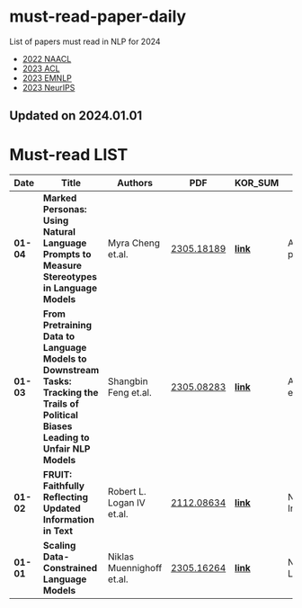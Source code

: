# must-read-paper-daily
List of papers must read in NLP for 2024

- [2022 NAACL](https://github.com/jaealways/must-read-paper-daily/blob/main/2022/NAACL.md)
- [2023 ACL](https://github.com/jaealways/must-read-paper-daily/blob/main/2023/ACL.md)
- [2023 EMNLP](https://github.com/jaealways/must-read-paper-daily/blob/main/2023/EMNLP.md)
- [2023 NeurIPS](https://github.com/jaealways/must-read-paper-daily/blob/main/2023/NeurIPS.md)


## Updated on 2024.01.01

# Must-read LIST

|Date|Title|Authors|PDF|KOR_SUM|TAGS|
|---|---|---|---|---|---|
|**01-04**|**Marked Personas: Using Natural Language Prompts to Measure Stereotypes in Language Models**|Myra Cheng et.al.|[2305.18189](https://arxiv.org/pdf/2305.18189.pdf)|**[link]()**|ACL2023, prompt|
|**01-03**|**From Pretraining Data to Language Models to Downstream Tasks: Tracking the Trails of Political Biases Leading to Unfair NLP Models**|Shangbin Feng et.al.|[2305.08283](https://arxiv.org/pdf/2305.08283.pdf)|**[link]()**|ACL2023, AI ethics|
|**01-02**|**FRUIT: Faithfully Reflecting Updated Information in Text**|Robert L. Logan IV et.al.|[2112.08634](https://arxiv.org/pdf/2112.08634.pdf)|**[link]()**|NAACL2022, Information|
|**01-01**|**Scaling Data-Constrained Language Models**|Niklas Muennighoff et.al.|[2305.16264](https://arxiv.org/pdf/2305.16264.pdf)|**[link]()**|NeurIPS2023, LLM|


